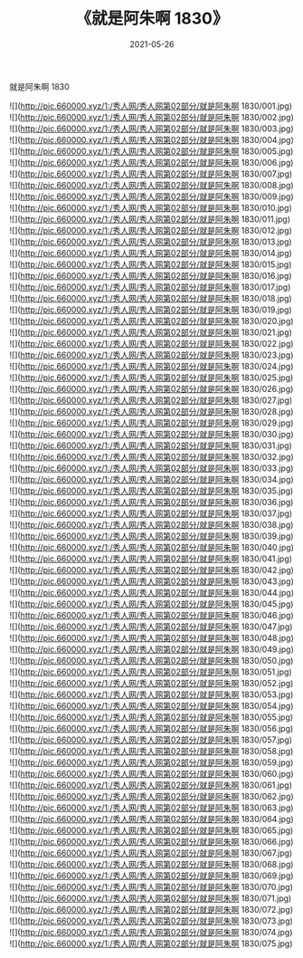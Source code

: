 ﻿---
layout: post
title:  《就是阿朱啊 1830》
date:   2021-05-26
img: http://pic.660000.xyz/1:/秀人网/秀人网第02部分/就是阿朱啊 1830/000.jpg
categories: [美女, 清纯, 唯美]
---

就是阿朱啊 1830

  ![](http://pic.660000.xyz/1:/秀人网/秀人网第02部分/就是阿朱啊 1830/001.jpg) <br> ![](http://pic.660000.xyz/1:/秀人网/秀人网第02部分/就是阿朱啊 1830/002.jpg) <br> ![](http://pic.660000.xyz/1:/秀人网/秀人网第02部分/就是阿朱啊 1830/003.jpg) <br> ![](http://pic.660000.xyz/1:/秀人网/秀人网第02部分/就是阿朱啊 1830/004.jpg) <br> ![](http://pic.660000.xyz/1:/秀人网/秀人网第02部分/就是阿朱啊 1830/005.jpg) <br> ![](http://pic.660000.xyz/1:/秀人网/秀人网第02部分/就是阿朱啊 1830/006.jpg) <br> ![](http://pic.660000.xyz/1:/秀人网/秀人网第02部分/就是阿朱啊 1830/007.jpg) <br> ![](http://pic.660000.xyz/1:/秀人网/秀人网第02部分/就是阿朱啊 1830/008.jpg) <br> ![](http://pic.660000.xyz/1:/秀人网/秀人网第02部分/就是阿朱啊 1830/009.jpg) <br> ![](http://pic.660000.xyz/1:/秀人网/秀人网第02部分/就是阿朱啊 1830/010.jpg) <br> ![](http://pic.660000.xyz/1:/秀人网/秀人网第02部分/就是阿朱啊 1830/011.jpg) <br> ![](http://pic.660000.xyz/1:/秀人网/秀人网第02部分/就是阿朱啊 1830/012.jpg) <br> ![](http://pic.660000.xyz/1:/秀人网/秀人网第02部分/就是阿朱啊 1830/013.jpg) <br> ![](http://pic.660000.xyz/1:/秀人网/秀人网第02部分/就是阿朱啊 1830/014.jpg) <br> ![](http://pic.660000.xyz/1:/秀人网/秀人网第02部分/就是阿朱啊 1830/015.jpg) <br> ![](http://pic.660000.xyz/1:/秀人网/秀人网第02部分/就是阿朱啊 1830/016.jpg) <br> ![](http://pic.660000.xyz/1:/秀人网/秀人网第02部分/就是阿朱啊 1830/017.jpg) <br> ![](http://pic.660000.xyz/1:/秀人网/秀人网第02部分/就是阿朱啊 1830/018.jpg) <br> ![](http://pic.660000.xyz/1:/秀人网/秀人网第02部分/就是阿朱啊 1830/019.jpg) <br> ![](http://pic.660000.xyz/1:/秀人网/秀人网第02部分/就是阿朱啊 1830/020.jpg) <br> ![](http://pic.660000.xyz/1:/秀人网/秀人网第02部分/就是阿朱啊 1830/021.jpg) <br> ![](http://pic.660000.xyz/1:/秀人网/秀人网第02部分/就是阿朱啊 1830/022.jpg) <br> ![](http://pic.660000.xyz/1:/秀人网/秀人网第02部分/就是阿朱啊 1830/023.jpg) <br> ![](http://pic.660000.xyz/1:/秀人网/秀人网第02部分/就是阿朱啊 1830/024.jpg) <br> ![](http://pic.660000.xyz/1:/秀人网/秀人网第02部分/就是阿朱啊 1830/025.jpg) <br> ![](http://pic.660000.xyz/1:/秀人网/秀人网第02部分/就是阿朱啊 1830/026.jpg) <br> ![](http://pic.660000.xyz/1:/秀人网/秀人网第02部分/就是阿朱啊 1830/027.jpg) <br> ![](http://pic.660000.xyz/1:/秀人网/秀人网第02部分/就是阿朱啊 1830/028.jpg) <br> ![](http://pic.660000.xyz/1:/秀人网/秀人网第02部分/就是阿朱啊 1830/029.jpg) <br> ![](http://pic.660000.xyz/1:/秀人网/秀人网第02部分/就是阿朱啊 1830/030.jpg) <br> ![](http://pic.660000.xyz/1:/秀人网/秀人网第02部分/就是阿朱啊 1830/031.jpg) <br> ![](http://pic.660000.xyz/1:/秀人网/秀人网第02部分/就是阿朱啊 1830/032.jpg) <br> ![](http://pic.660000.xyz/1:/秀人网/秀人网第02部分/就是阿朱啊 1830/033.jpg) <br> ![](http://pic.660000.xyz/1:/秀人网/秀人网第02部分/就是阿朱啊 1830/034.jpg) <br> ![](http://pic.660000.xyz/1:/秀人网/秀人网第02部分/就是阿朱啊 1830/035.jpg) <br> ![](http://pic.660000.xyz/1:/秀人网/秀人网第02部分/就是阿朱啊 1830/036.jpg) <br> ![](http://pic.660000.xyz/1:/秀人网/秀人网第02部分/就是阿朱啊 1830/037.jpg) <br> ![](http://pic.660000.xyz/1:/秀人网/秀人网第02部分/就是阿朱啊 1830/038.jpg) <br> ![](http://pic.660000.xyz/1:/秀人网/秀人网第02部分/就是阿朱啊 1830/039.jpg) <br> ![](http://pic.660000.xyz/1:/秀人网/秀人网第02部分/就是阿朱啊 1830/040.jpg) <br> ![](http://pic.660000.xyz/1:/秀人网/秀人网第02部分/就是阿朱啊 1830/041.jpg) <br> ![](http://pic.660000.xyz/1:/秀人网/秀人网第02部分/就是阿朱啊 1830/042.jpg) <br> ![](http://pic.660000.xyz/1:/秀人网/秀人网第02部分/就是阿朱啊 1830/043.jpg) <br> ![](http://pic.660000.xyz/1:/秀人网/秀人网第02部分/就是阿朱啊 1830/044.jpg) <br> ![](http://pic.660000.xyz/1:/秀人网/秀人网第02部分/就是阿朱啊 1830/045.jpg) <br> ![](http://pic.660000.xyz/1:/秀人网/秀人网第02部分/就是阿朱啊 1830/046.jpg) <br> ![](http://pic.660000.xyz/1:/秀人网/秀人网第02部分/就是阿朱啊 1830/047.jpg) <br> ![](http://pic.660000.xyz/1:/秀人网/秀人网第02部分/就是阿朱啊 1830/048.jpg) <br> ![](http://pic.660000.xyz/1:/秀人网/秀人网第02部分/就是阿朱啊 1830/049.jpg) <br> ![](http://pic.660000.xyz/1:/秀人网/秀人网第02部分/就是阿朱啊 1830/050.jpg) <br> ![](http://pic.660000.xyz/1:/秀人网/秀人网第02部分/就是阿朱啊 1830/051.jpg) <br> ![](http://pic.660000.xyz/1:/秀人网/秀人网第02部分/就是阿朱啊 1830/052.jpg) <br> ![](http://pic.660000.xyz/1:/秀人网/秀人网第02部分/就是阿朱啊 1830/053.jpg) <br> ![](http://pic.660000.xyz/1:/秀人网/秀人网第02部分/就是阿朱啊 1830/054.jpg) <br> ![](http://pic.660000.xyz/1:/秀人网/秀人网第02部分/就是阿朱啊 1830/055.jpg) <br> ![](http://pic.660000.xyz/1:/秀人网/秀人网第02部分/就是阿朱啊 1830/056.jpg) <br> ![](http://pic.660000.xyz/1:/秀人网/秀人网第02部分/就是阿朱啊 1830/057.jpg) <br> ![](http://pic.660000.xyz/1:/秀人网/秀人网第02部分/就是阿朱啊 1830/058.jpg) <br> ![](http://pic.660000.xyz/1:/秀人网/秀人网第02部分/就是阿朱啊 1830/059.jpg) <br> ![](http://pic.660000.xyz/1:/秀人网/秀人网第02部分/就是阿朱啊 1830/060.jpg) <br> ![](http://pic.660000.xyz/1:/秀人网/秀人网第02部分/就是阿朱啊 1830/061.jpg) <br> ![](http://pic.660000.xyz/1:/秀人网/秀人网第02部分/就是阿朱啊 1830/062.jpg) <br> ![](http://pic.660000.xyz/1:/秀人网/秀人网第02部分/就是阿朱啊 1830/063.jpg) <br> ![](http://pic.660000.xyz/1:/秀人网/秀人网第02部分/就是阿朱啊 1830/064.jpg) <br> ![](http://pic.660000.xyz/1:/秀人网/秀人网第02部分/就是阿朱啊 1830/065.jpg) <br> ![](http://pic.660000.xyz/1:/秀人网/秀人网第02部分/就是阿朱啊 1830/066.jpg) <br> ![](http://pic.660000.xyz/1:/秀人网/秀人网第02部分/就是阿朱啊 1830/067.jpg) <br> ![](http://pic.660000.xyz/1:/秀人网/秀人网第02部分/就是阿朱啊 1830/068.jpg) <br> ![](http://pic.660000.xyz/1:/秀人网/秀人网第02部分/就是阿朱啊 1830/069.jpg) <br> ![](http://pic.660000.xyz/1:/秀人网/秀人网第02部分/就是阿朱啊 1830/070.jpg) <br> ![](http://pic.660000.xyz/1:/秀人网/秀人网第02部分/就是阿朱啊 1830/071.jpg) <br> ![](http://pic.660000.xyz/1:/秀人网/秀人网第02部分/就是阿朱啊 1830/072.jpg) <br> ![](http://pic.660000.xyz/1:/秀人网/秀人网第02部分/就是阿朱啊 1830/073.jpg) <br> ![](http://pic.660000.xyz/1:/秀人网/秀人网第02部分/就是阿朱啊 1830/074.jpg) <br> ![](http://pic.660000.xyz/1:/秀人网/秀人网第02部分/就是阿朱啊 1830/075.jpg) <br>